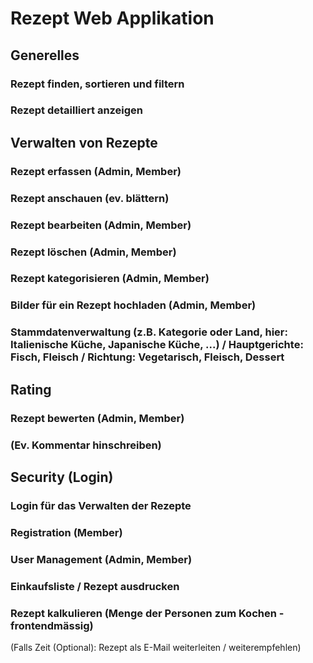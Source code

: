 # Rezept Web Applikation

## Generelles

### Rezept finden, sortieren und filtern
### Rezept detailliert anzeigen

## Verwalten von Rezepte

### Rezept erfassen (Admin, Member)
### Rezept anschauen (ev. blättern)
### Rezept bearbeiten (Admin, Member)
### Rezept löschen (Admin, Member)
### Rezept kategorisieren (Admin, Member)
### Bilder für ein Rezept hochladen (Admin, Member)

### Stammdatenverwaltung (z.B. Kategorie oder Land, hier: Italienische Küche, Japanische Küche, ...) / Hauptgerichte: Fisch, Fleisch / Richtung: Vegetarisch, Fleisch, Dessert

## Rating
### Rezept bewerten (Admin, Member)

### (Ev. Kommentar hinschreiben)

## Security (Login)

### Login für das Verwalten der Rezepte
### Registration (Member)
### User Management (Admin, Member)

### Einkaufsliste / Rezept ausdrucken
### Rezept kalkulieren (Menge der Personen zum Kochen - frontendmässig)

(Falls Zeit (Optional): Rezept als E-Mail weiterleiten / weiterempfehlen)
